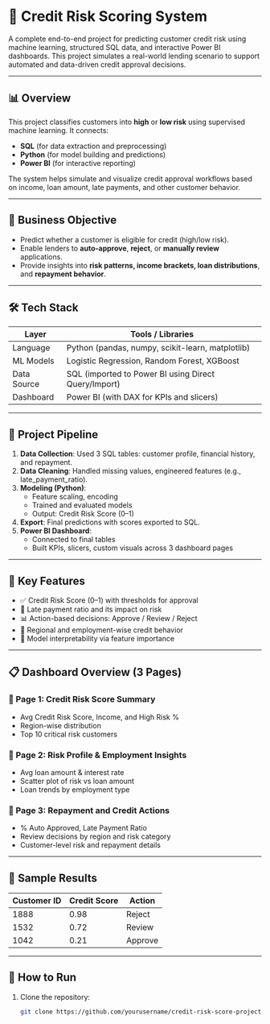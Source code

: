 # 🏦 Credit Risk Scoring System

A complete end-to-end project for predicting customer credit risk using machine learning, structured SQL data, and interactive Power BI dashboards. This project simulates a real-world lending scenario to support automated and data-driven credit approval decisions.

---

## 📊 Overview

This project classifies customers into **high** or **low risk** using supervised machine learning. It connects:
- **SQL** (for data extraction and preprocessing)
- **Python** (for model building and predictions)
- **Power BI** (for interactive reporting)

The system helps simulate and visualize credit approval workflows based on income, loan amount, late payments, and other customer behavior.

---

## 🎯 Business Objective

- Predict whether a customer is eligible for credit (high/low risk).
- Enable lenders to **auto-approve**, **reject**, or **manually review** applications.
- Provide insights into **risk patterns, income brackets, loan distributions**, and **repayment behavior**.

---

## 🛠 Tech Stack

| Layer        | Tools / Libraries                                  |
|--------------|----------------------------------------------------|
| Language     | Python (pandas, numpy, scikit-learn, matplotlib)   |
| ML Models    | Logistic Regression, Random Forest, XGBoost        |
| Data Source  | SQL (imported to Power BI using Direct Query/Import) |
| Dashboard    | Power BI (with DAX for KPIs and slicers)           |

---

## 🔁 Project Pipeline

1. **Data Collection**: Used 3 SQL tables: customer profile, financial history, and repayment.
2. **Data Cleaning**: Handled missing values, engineered features (e.g., late_payment_ratio).
3. **Modeling (Python)**:
   - Feature scaling, encoding
   - Trained and evaluated models
   - Output: Credit Risk Score (0–1)
4. **Export**: Final predictions with scores exported to SQL.
5. **Power BI Dashboard**:
   - Connected to final tables
   - Built KPIs, slicers, custom visuals across 3 dashboard pages

---

## 📌 Key Features

- ✅ Credit Risk Score (0–1) with thresholds for approval
- 🔄 Late payment ratio and its impact on risk
- 📊 Action-based decisions: Approve / Review / Reject
- 📍 Regional and employment-wise credit behavior
- 🧠 Model interpretability via feature importance

---

## 📋 Dashboard Overview (3 Pages)

### 📌 Page 1: **Credit Risk Score Summary**
- Avg Credit Risk Score, Income, and High Risk %
- Region-wise distribution
- Top 10 critical risk customers

### 📌 Page 2: **Risk Profile & Employment Insights**
- Avg loan amount & interest rate
- Scatter plot of risk vs loan amount
- Loan trends by employment type

### 📌 Page 3: **Repayment and Credit Actions**
- % Auto Approved, Late Payment Ratio
- Review decisions by region and risk category
- Customer-level risk and repayment details

---

## 🧪 Sample Results

| Customer ID | Credit Score | Action   |
|-------------|--------------|----------|
| 1888        | 0.98         | Reject   |
| 1532        | 0.72         | Review   |
| 1042        | 0.21         | Approve  |

---

## 🧰 How to Run

1. Clone the repository:
   ```bash
   git clone https://github.com/yourusername/credit-risk-score-project.git
